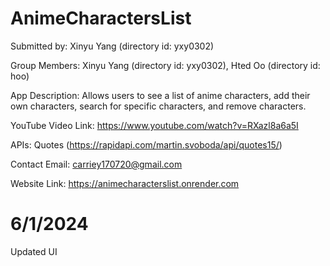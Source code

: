 # AnimeCharactersList

Submitted by: Xinyu Yang (directory id: yxy0302)

Group Members: Xinyu Yang (directory id: yxy0302), Hted Oo (directory id: hoo)

App Description: Allows users to see a list of anime characters, add their own characters, search for specific characters, and remove characters.

YouTube Video Link: https://www.youtube.com/watch?v=RXazl8a6a5I

APIs: Quotes (https://rapidapi.com/martin.svoboda/api/quotes15/)

Contact Email: carriey170720@gmail.com

Website Link: https://animecharacterslist.onrender.com

# 6/1/2024

Updated UI

